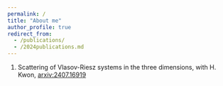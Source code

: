 ```yaml
---
permalink: /
title: "About me"
author_profile: true
redirect_from: 
  - /publications/
  - /2024publications.md
---
```



1. Scattering of Vlasov-Riesz systems in the three dimensions, with H. Kwon, [arxiv:2407.16919](https://arxiv.org/abs/2407.16919)
